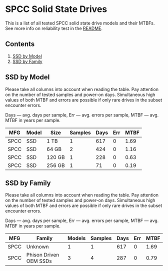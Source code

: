 SPCC Solid State Drives
=======================

This is a list of all tested SPCC solid state drive models and their MTBFs. See
more info on reliability test in the [README](https://github.com/bsdhw/SMART).

Contents
--------

1. [ SSD by Model  ](#ssd-by-model)
2. [ SSD by Family ](#ssd-by-family)

SSD by Model
------------

Please take all columns into account when reading the table. Pay attention on the
number of tested samples and power-on days. Simultaneous high values of both MTBF
and errors are possible if only rare drives in the subset encounter errors.

Days   — avg. days per sample,
Err    — avg. errors per sample,
MTBF   — avg. MTBF in years per sample.

| MFG       | Model              | Size   | Samples | Days  | Err   | MTBF   |
|-----------|--------------------|--------|---------|-------|-------|--------|
| SPCC      | SSD                | 1 TB   | 1       | 617   | 0     | 1.69   |
| SPCC      | SSD                | 64 GB  | 2       | 424   | 0     | 1.16   |
| SPCC      | SSD                | 120 GB | 1       | 228   | 0     | 0.63   |
| SPCC      | SSD                | 256 GB | 1       | 71    | 0     | 0.19   |

SSD by Family
-------------

Please take all columns into account when reading the table. Pay attention on the
number of tested samples and power-on days. Simultaneous high values of both MTBF
and errors are possible if only rare drives in the subset encounter errors.

Days   — avg. days per sample,
Err    — avg. errors per sample,
MTBF   — avg. MTBF in years per sample.

| MFG       | Family                 | Models | Samples | Days  | Err   | MTBF   |
|-----------|------------------------|--------|---------|-------|-------|--------|
| SPCC      | Unknown                | 1      | 1       | 617   | 0     | 1.69   |
| SPCC      | Phison Driven OEM SSDs | 3      | 4       | 287   | 0     | 0.79   |
